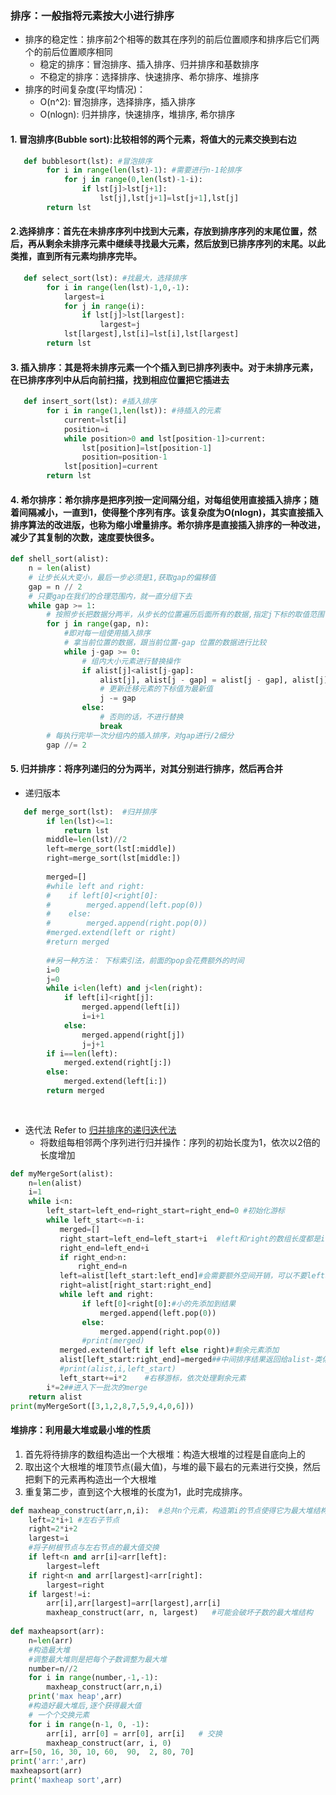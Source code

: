 ### 排序：一般指将元素按大小进行排序
* 排序的稳定性：排序前2个相等的数其在序列的前后位置顺序和排序后它们两个的前后位置顺序相同
    * 稳定的排序：冒泡排序、插入排序、归并排序和基数排序
    * 不稳定的排序：选择排序、快速排序、希尔排序、堆排序
* 排序的时间复杂度(平均情况)：
    * O(n^2): 冒泡排序，选择排序，插入排序
    * O(nlogn): 归并排序，快速排序，堆排序, 希尔排序

#### 1. 冒泡排序(Bubble sort):比较相邻的两个元素，将值大的元素交换到右边
```python
   def bubblesort(lst): #冒泡排序
        for i in range(len(lst)-1): #需要进行n-1轮排序
            for j in range(0,len(lst)-1-i):
                if lst[j]>lst[j+1]:
                    lst[j],lst[j+1]=lst[j+1],lst[j]
        return lst
```

#### 2.选择排序：首先在未排序序列中找到大元素，存放到排序序列的末尾位置，然后，再从剩余未排序元素中继续寻找最大元素，然后放到已排序序列的末尾。以此类推，直到所有元素均排序完毕。
```python
   def select_sort(lst): #找最大，选择排序
        for i in range(len(lst)-1,0,-1):
            largest=i
            for j in range(i):
                if lst[j]>lst[largest]:
                    largest=j
            lst[largest],lst[i]=lst[i],lst[largest]
        return lst
```

#### 3. 插入排序：其是将未排序元素一个个插入到已排序列表中。对于未排序元素，在已排序序列中从后向前扫描，找到相应位置把它插进去
```python
   def insert_sort(lst): #插入排序
        for i in range(1,len(lst)): #待插入的元素
            current=lst[i]
            position=i
            while position>0 and lst[position-1]>current:
                lst[position]=lst[position-1]
                position=position-1
            lst[position]=current
        return lst
```

#### 4. 希尔排序：希尔排序是把序列按一定间隔分组，对每组使用直接插入排序；随着间隔减小，一直到1，使得整个序列有序。该复杂度为O(nlogn)，其实直接插入排序算法的改进版，也称为缩小增量排序。希尔排序是直接插入排序的一种改进，减少了其复制的次数，速度要快很多。
```python
def shell_sort(alist):
    n = len(alist)
    # 让步长从大变小，最后一步必须是1,获取gap的偏移值
    gap = n // 2
    # 只要gap在我们的合理范围内，就一直分组下去
    while gap >= 1:
        # 按照步长把数据分两半，从步长的位置遍历后面所有的数据,指定j下标的取值范围
        for j in range(gap, n):
            #即对每一组使用插入排序
            # 拿当前位置的数据，跟当前位置-gap 位置的数据进行比较
            while j-gap >= 0:
                # 组内大小元素进行替换操作
                if alist[j]<alist[j-gap]:
                    alist[j], alist[j - gap] = alist[j - gap], alist[j]
                    # 更新迁移元素的下标值为最新值
                    j -= gap
                else:
                    # 否则的话，不进行替换
                    break
        # 每执行完毕一次分组内的插入排序，对gap进行/2细分
        gap //= 2
````

#### 5. 归并排序：将序列递归的分为两半，对其分别进行排序，然后再合并
* 递归版本
```python
   def merge_sort(lst):  #归并排序
        if len(lst)<=1:
            return lst
        middle=len(lst)//2
        left=merge_sort(lst[:middle])
        right=merge_sort(lst[middle:])
         
        merged=[]
        #while left and right:
        #    if left[0]<right[0]:
        #        merged.append(left.pop(0))
        #    else:
        #        merged.append(right.pop(0))
        #merged.extend(left or right)
        #return merged
        
        ##另一种方法： 下标索引法，前面的pop会花费额外的时间
        i=0
        j=0
        while i<len(left) and j<len(right):
            if left[i]<right[j]:
                merged.append(left[i])
                i=i+1
            else:
                merged.append(right[j])
                j=j+1
        if i==len(left):
            merged.extend(right[j:])
        else:
            merged.extend(left[i:])
        return merged
        
        
```
* 迭代法 Refer to [归并排序的递归迭代法](https://blog.csdn.net/weixin_43897346/article/details/105992873)
   * 将数组每相邻两个序列进行归并操作：序列的初始长度为1，依次以2倍的长度增加
```python
def myMergeSort(alist):
    n=len(alist)
    i=1
    while i<n:
        left_start=left_end=right_start=right_end=0 #初始化游标
        while left_start<=n-i: 
           merged=[]
           right_start=left_end=left_start+i  #left和right的数组长度都是i,且left和right是相邻的
           right_end=left_end+i
           if right_end>n:
               right_end=n
           left=alist[left_start:left_end]#会需要额外空间开销，可以不要left和right，直接在原列表切片
           right=alist[right_start:right_end]
           while left and right:
                if left[0]<right[0]:#小的先添加到结果
                    merged.append(left.pop(0))
                else:
                    merged.append(right.pop(0))
                #print(merged)
           merged.extend(left if left else right)#剩余元素添加
           alist[left_start:right_end]=merged##中间排序结果返回给alist-类似于return的作用
           #print(alist,i,left_start)
           left_start+=i*2    #右移游标，依次处理剩余元素
        i*=2##进入下一批次的merge
    return alist
print(myMergeSort([3,1,2,8,7,5,9,4,0,6]))
```


#### 堆排序：利用最大堆或最小堆的性质
1. 首先将待排序的数组构造出一个大根堆：构造大根堆的过程是自底向上的
2. 取出这个大根堆的堆顶节点(最大值)，与堆的最下最右的元素进行交换，然后把剩下的元素再构造出一个大根堆
3. 重复第二步，直到这个大根堆的长度为1，此时完成排序。
```python
def maxheap_construct(arr,n,i):  #总共n个元素，构造第i的节点使得它为最大堆结构
    left=2*i+1 #左右子节点
    right=2*i+2
    largest=i
    #将子树根节点与左右节点的最大值交换
    if left<n and arr[i]<arr[left]:
        largest=left
    if right<n and arr[largest]<arr[right]:
        largest=right
    if largest!=i:
        arr[i],arr[largest]=arr[largest],arr[i]
        maxheap_construct(arr, n, largest)   #可能会破坏子数的最大堆结构
        
def maxheapsort(arr):
    n=len(arr)
    #构造最大堆
    #调整最大堆则是把每个子数调整为最大堆
    number=n//2
    for i in range(number,-1,-1):
        maxheap_construct(arr,n,i)
    print('max heap',arr)
    #构造好最大堆后,逐个获得最大值
    # 一个个交换元素
    for i in range(n-1, 0, -1): 
        arr[i], arr[0] = arr[0], arr[i]   # 交换
        maxheap_construct(arr, i, 0) 
arr=[50, 16, 30, 10, 60,  90,  2, 80, 70]
print('arr:',arr)
maxheapsort(arr)
print('maxheap sort',arr)
```
